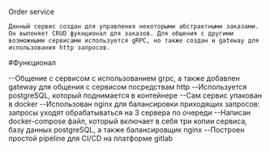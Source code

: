 Order service

    Данный сервис создан для управления некоторыми абстрактными заказами. Он выпоняет CRUD фукнционал для заказов. Для общения с другими возможными сервисами используется gRPC, но также создан и gateway для использования http запросов.

#Функционал

--Общение с сервисом с использованием grpc, а также добавлен gateway для общения с сервисом посредствам http
--Используется postgreSQL, который поднимается в контейнере
--Сам сервис упакован в docker
--Использован nginx для балансировки приходящих запросов: запросы уходят обрабатываться на 3 сервера по очереди
--Написан docker-compose файл, который включает в себя три копии сервиса, базу данных postgreSQL, а также балансировщик nginx
--Построен простой pipeline для CI/CD на платформе gitlab

